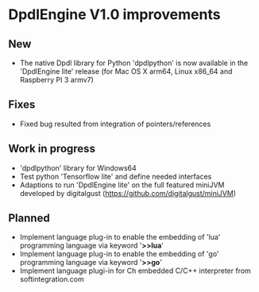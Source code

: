 
# DpdlEngine V1.0 improvements

## New 

* The native Dpdl library for Python 'dpdlpython' is now available  in the 'DpdlEngine lite' release (for Mac OS X arm64, Linux x86_64 and Raspberry PI 3 armv7)

## Fixes

* Fixed bug resulted from integration of pointers/references

## Work in progress

* 'dpdlpython' library for Windows64
* Test python 'Tensorflow lite' and define needed interfaces
* Adaptions to run 'DpdlEngine lite' on the full featured miniJVM developed by digitalgust (https://github.com/digitalgust/miniJVM)


## Planned

* Implement language plug-in to enable the embedding of 'lua' programming language via keyword '**>>lua**'
* Implement language plug-in to enable the embedding of 'go' programming language via keyword '**>>go**'
* Implement language plugi-in for Ch embedded C/C++ interpreter from softintegration.com